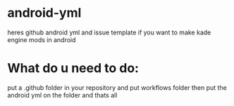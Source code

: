 # android-yml
heres github android yml and issue template if you want to make kade engine mods in android

# What do u need to do:
put a .github folder in your repository and put workflows folder then put the android yml on the folder and thats all
